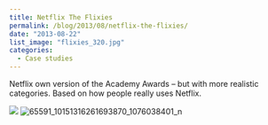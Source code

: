 ```yaml
---
title: Netflix The Flixies
permalink: /blog/2013/08/netflix-the-flixies/
date: "2013-08-22"
list_image: "flixies_320.jpg"
categories:
  - Case studies
---
```


Netflix own version of the Academy Awards &#8211; but with more realistic categories. Based on how people really uses Netflix.

<!--more-->
<img src="/img/blog/posts/2013/08/flixies_feature.png" >

<img alt="65591_10151316261693870_1076038401_n" src="/img/blog/posts/2013/08/65591_10151316261693870_1076038401_n.png" />
